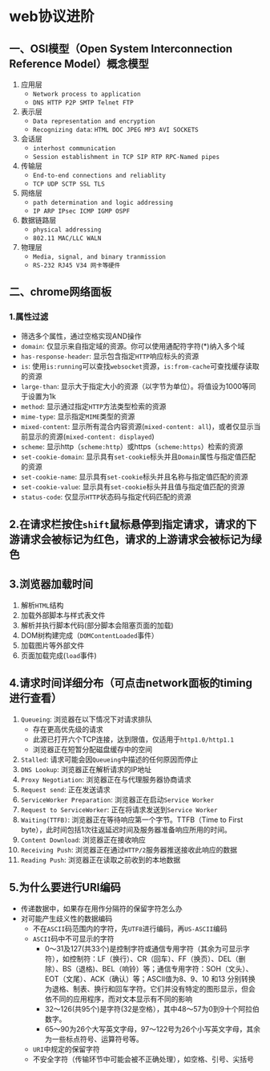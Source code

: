 # web协议进阶
## 一、OSI模型（Open System Interconnection Reference Model）概念模型
1. 应用层
    * `Network process to application`
    * `DNS HTTP P2P SMTP Telnet FTP`
2. 表示层
    * `Data representation and encryption`
    * `Recognizing data`: `HTML DOC JPEG MP3 AVI SOCKETS`
3. 会话层
    * `interhost communication`
    * `Session establishment in TCP SIP RTP RPC-Named pipes`
4. 传输层
    * `End-to-end connections and reliablity`
    * `TCP UDP SCTP SSL TLS`
5. 网络层
    * `path determination and logic addressing`
    * `IP ARP IPsec ICMP IGMP OSPF`
6. 数据链路层
    * `physical addressing`
    * `802.11 MAC/LLC WALN `
7. 物理层
    * `Media, signal, and binary tranmission`
    * `RS-232 RJ45 V34 网卡等硬件`
## 二、chrome网络面板
### 1.属性过滤
* 筛选多个属性，通过空格实现AND操作
* `domain`: 仅显示来自指定域的资源。你可以使用通配符字符(*)纳入多个域
* `has-response-header`: 显示包含指定`HTTP`响应标头的资源
* `is`: 使用`is:running`可以查找`websocket`资源，`is:from-cache`可查找缓存读取的资源
* `large-than`: 显示大于指定大小的资源（以字节为单位）。将值设为1000等同于设置为1k
* `method`: 显示通过指定`HTTP`方法类型检索的资源
* `mime-type`: 显示指定`MIME`类型的资源
* `mixed-content`: 显示所有混合内容资源(`mixed-content: all`)，或者仅显示当前显示的资源(`mixed-content: displayed`)
* `scheme`: 显示http（`scheme:http`）或https（`scheme:https`）检索的资源
* `set-cookie-domain`: 显示具有`set-cookie`标头并且`Domain`属性与指定值匹配的资源
* `set-cookie-name`: 显示具有`set-cookie`标头并且名称与指定值匹配的资源
* `set-cookie-value`: 显示具有`set-cookie`标头并且值与指定值匹配的资源
* `status-code`: 仅显示`HTTP`状态码与指定代码匹配的资源
## 2.在请求栏按住`shift`鼠标悬停到指定请求，请求的下游请求会被标记为红色，请求的上游请求会被标记为绿色
## 3.浏览器加载时间
1. 解析`HTML`结构
2. 加载外部脚本与样式表文件
3. 解析并执行脚本代码(部分脚本会阻塞页面的加载)
4. DOM树构建完成（`DOMContentLoaded`事件）
5. 加载图片等外部文件
6. 页面加载完成(`load`事件)
## 4.请求时间详细分布（可点击network面板的timing进行查看）
1. `Queueing`: 浏览器在以下情况下对请求排队
    * 存在更高优先级的请求
    * 此源已打开六个TCP连接，达到限值，仅适用于`http1.0/http1.1`
    * 浏览器正在短暂分配磁盘缓存中的空间
2. `Stalled`: 请求可能会因`Queueing`中描述的任何原因而停止
3. `DNS Lookup`: 浏览器正在解析请求的IP地址
4. `Proxy Negotiation`: 浏览器正在与代理服务器协商请求
5. `Request send`: 正在发送请求
6. `ServiceWorker Preparation`: 浏览器正在启动`Service Worker`
7. `Request to ServiceWorker`: 正在将请求发送到`Service Worker`
8. `Waiting(TTFB)`: 浏览器正在等待响应第一个字节。TTFB（Time to First byte），此时间包括1次往返延迟时间及服务器准备响应所用的时间。
9. `Content Download`: 浏览器正在接收响应
10. `Receiving Push`: 浏览器正在通过`HTTP/2`服务器推送接收此响应的数据
11. `Reading Push`: 浏览器正在读取之前收到的本地数据
## 5.为什么要进行URI编码
* 传递数据中，如果存在用作分隔符的保留字符怎么办
* 对可能产生歧义性的数据编码
    * 不在`ASCII`码范围内的字符，先`UTF8`进行编码，再`US-ASCII`编码
    * `ASCII`码中不可显示的字符
        * 0～31及127(共33个)是控制字符或通信专用字符（其余为可显示字符），如控制符：LF（换行）、CR（回车）、FF（换页）、DEL（删除）、BS（退格)、BEL（响铃）等；通信专用字符：SOH（文头）、EOT（文尾）、ACK（确认）等；ASCII值为8、9、10 和13 分别转换为退格、制表、换行和回车字符。它们并没有特定的图形显示，但会依不同的应用程序，而对文本显示有不同的影响
        * 32～126(共95个)是字符(32是空格），其中48～57为0到9十个阿拉伯数字。
        * 65～90为26个大写英文字母，97～122号为26个小写英文字母，其余为一些标点符号、运算符号等。
    * `URI`中规定的保留字符
    * 不安全字符（传输环节中可能会被不正确处理），如空格、引号、尖括号
